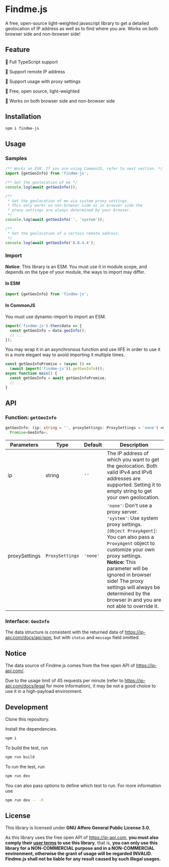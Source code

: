 # Findme.js

A free, open-source light-weighted javascript library to get a detailed geolocation of IP address as well as to find where you are. Works on both browser side and non-browser side!

## Feature

🐰 Full TypeScript support

🐰 Support remote IP address

🐰 Support usage with proxy settings

🐰 Free, open source, light-weighted

🐰 Works on both browser side and non-browser side

## Installation

```bash
npm i findme-js
```

## Usage

### Samples

```javascript
/** Works on ESM. If you are using CommonJS, refer to next section. */
import {getGeoInfo} from 'findme-js';

/** Get the geolocation of me */
console.log(await getGeoInfo());

/**
 * Get the geolocation of me via system proxy settings.
 * This only works on non-browser side as in browser side the
 * proxy settings are always determined by your browser.
 */
console.log(await getGeoInfo('', 'system'));

/**
 * Get the geolocation of a certain remote address.
 */
console.log(await getGeoInfo('8.8.4.4');
```

### Import

**Notice**: This library is an ESM. You must use it in module scope, and depends on the type of your module, the ways to import may differ. 

#### In ESM

```javascript
import {getGeoInfo} from 'findme-js';
```

#### In CommonJS

You must use dynamic-import to import an ESM.

```javascript
import('findme-js').then(data => {
  const getGeoInfo = data.geoInfo();
  // ...
});
```
 

You may wrap it in an asynchronous function and use IIFE in order to use it in a more elegant way to avoid importing it multiple times.

```javascript
const getGeoInfoPromise = (async () =>
  (await import('findme-js')).getGeoInfo)();
async function main() {
  const getGeoInfo = await getGeoInfoPromise;
  // ...
}
```

## API

### Function: `getGeoInfo`

```typescript
getGeoInfo: (ip: string = '', proxySettings: ProxySettings = 'none') =>
  Promise<GeoInfo>;
```

| **Parameters** | **Type**        | **Default** | **Description**                                                                                                                                                                                                                                                                                                                                                   |
| -------------- | --------------- | ----------- | ----------------------------------------------------------------------------------------------------------------------------------------------------------------------------------------------------------------------------------------------------------------------------------------------------------------------------------------------------------------- |
| ip             | string          | `''`        | The IP address of which you want to get the geolocation. Both valid IPv4 and IPv6 addresses are supported. Setting it to empty string to get your own geolocation.                                                                                                                                                                                                |
| proxySettings  | `ProxySettings` | `'none'`    | `'none'`: Don't use a proxy server. <br/> `'system'`: Use system proxy settings. <br/> `[Object ProxyAgent]`: You can also pass a `ProxyAgent` object to customize your own proxy settings. <br/> **Notice:** This parameter will be ignored in browser side! The proxy settings will always be determined by the browser in and you are not able to override it. |

### Interface: `GeoInfo`

The data structure is consistent with the returned data of https://ip-api.com/docs/api:json, but with `status` and `message` field omitted.

## Notice

The data source of Findme.js comes from the free open API of https://ip-api.com/.

Due to the usage limit of 45 requests per minute (refer to https://ip-api.com/docs/legal for more information), it may be not a good choice to use it in a high-payload environment.

## Development

Clone this repository.

Install the dependencies.
```bash
npm i
```

To build the test, run
```bash
npm run build
```

To run the test, run
```bash
npm run dev
```

You can also pass options to define which test to run.
For more information use
```bash
npm run dev -- -h
```


## License

This library is licensed under __GNU Affero General Public License 3.0.__

As this library uses the free open API of https://ip-api.com, **you must also comply their [user terms](https://ip-api.com/docs/legal) to use this library**, that is, **you can only use this library for a NON-COMMERCIAL purpose and in a NON-COMMERCIAL environment, otherwise the grant of usage will be regarded INVALID. Findme.js shall not be liable for any result caused by such illegal usages.**

